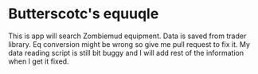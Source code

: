 # Butterscotc's equuqle

This is app will search Zombiemud equipment. Data is saved from trader library. Eq conversion might be wrong so give me pull request to fix it. My data reading script is still bit buggy and I will add rest of the information when I get it fixed.
